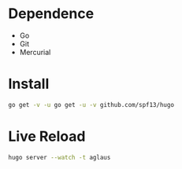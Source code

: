 # Dependence
- Go
- Git
- Mercurial

# Install

```bash
go get -v -u go get -u -v github.com/spf13/hugo
```

# Live Reload

```bash
hugo server --watch -t aglaus
```

